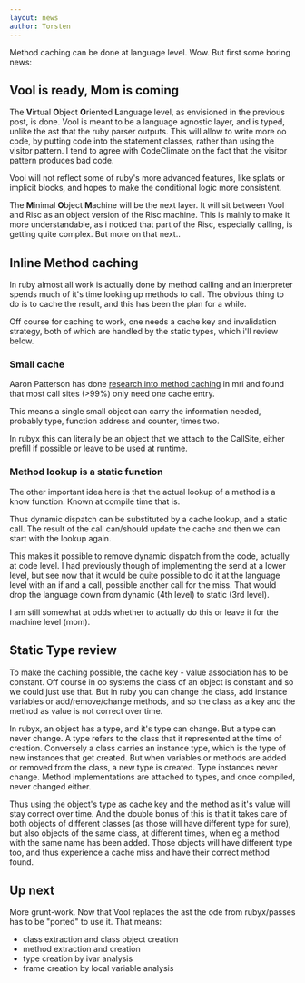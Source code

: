 ```yaml
---
layout: news
author: Torsten
---
```


Method caching can be done at language level. Wow. But first some boring news:

## Vool is ready, Mom is coming

The **V**irtual **O**bject **O**riented **L**anguage level, as envisioned in the previous post,
is done. Vool is meant to be a language agnostic layer, and is typed, unlike the ast that
the ruby parser outputs. This  will allow to write more oo code, by putting code into the
statement classes, rather than using the visitor pattern. I tend to agree with CodeClimate on
the fact that the visitor pattern produces bad code.

Vool will not reflect some of ruby's more advanced features, like splats or implicit blocks,
and hopes to make the conditional logic more consistent.

The **M**inimal **O**bject **M**achine will be the next layer. It will sit between Vool and Risc
as an object version of the Risc machine. This is mainly to make it more understandable, as i
noticed that part of the Risc, especially calling, is getting quite complex. But more on that next..

## Inline Method caching

In ruby almost all work is actually done by method calling and an interpreter spends much of it's
time looking up methods to call. The obvious thing to do is to cache the result, and this has
been the plan for a while.

Off course for caching to work, one needs a cache key and invalidation strategy, both of which
are handled by the static types, which i'll review below.

### Small cache

Aaron Patterson has done [research into method caching](https://www.youtube.com/watch?v=b77V0rkr5rk)
in mri and found that most call sites (>99%) only need one cache entry.

This means a single small object can carry the information needed, probably type, function address
and counter, times two.

In rubyx this can literally be an object that we attach to the CallSite, either prefill if possible
or leave to be used at runtime.

### Method lookup is a static function

The other important idea here is that the actual lookup of a method is a know function. Known at
compile time that is.

Thus dynamic dispatch can be substituted by a cache lookup, and a static call. The result of the call
can/should update the cache and then we can start with the lookup again.

This makes it possible to remove dynamic dispatch from the code, actually at code level.
I had previously though of implementing the send at a lower level, but see now that it would
be quite possible to do it at the language level with an if and a call, possible another call
for the miss. That would drop the language down from dynamic (4th level) to static (3rd level).

I am still somewhat at odds whether to actually do this or leave it for the machine level (mom).

## Static Type review

To make the caching possible, the cache key - value association has to be constant.
Off course in oo systems the class of an object is constant and so we could just use that.
But in ruby you can change the class, add instance variables or add/remove/change methods,
and so the class as a key and the method as value is not correct over time.

In rubyx, an object has a type, and it's type can change. But a type can never change. A type refers
to the class that it represented at the time of creation. Conversely a class carries an instance
type, which is the type of new instances that get created. But when variables or methods are added
or removed from the class, a new type is created. Type instances never change. Method implementations
are attached to types, and once compiled, never changed either.

Thus using the object's type as cache key and the method as it's value will stay correct over time.
And the double bonus of this is that it takes care of both objects of different classes (as those will have different type for sure), but also objects of the same class, at different times, when
eg a method with the same name has been added. Those objects will have different type too, and
thus experience a cache miss and have their correct method found.

## Up next

More grunt-work. Now that Vool replaces the ast the ode from rubyx/passes has to be "ported" to use it. That means:
- class extraction and class object creation
- method extraction and creation
- type creation by ivar analysis
- frame creation by local variable analysis
